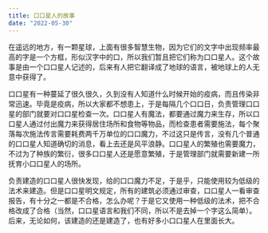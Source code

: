 ```yaml
---
title: 口口星人的故事
date: "2022-05-30"
---
```


在遥远的地方，有一颗星球，上面有很多智慧生物，因为它们的文字中出现频率最高的字是一个方框，形似汉字中的口，所以我们暂且把它们称为口口星人。这个故事是由一个口口星人记述的，后来有人把它翻译成了地球的语言，被地球上的人无意中获得了。

口口星有一种蔓延了很久很久，久到没有人知道什么时候开始的疫病，而且传染非常迅速。毕竟是疫病，所以大家都不想患上，于是每隔几个口口日，负责管理口口星的部门就要对口口星检查一次。口口星人有魔法，都要通过魔力来生存，所以口口星人通过付出魔力来获得居住场所和食物等物品，而检查患者需要施法，每个聚落每次施法传言需要耗费两千万单位的口口魔力，不过这只是传言，没有几个普通的口口星人知道确切的消息，看上去还是风平浪静。口口星人的繁殖也需要魔力，不过为了种族的繁衍，很多口口星人还是愿意繁殖，于是管理部门就需要新建一所抚育小口口星人的场所。

负责建造的口口星人很快发现，给的口口魔力不足，于是乎，只能使用较为低级的法术来建造。但是口口星明文规定，所有的建筑必须通过审查，口口星人一看审查报告，有十分之一都是不合格，怎么办呢？于是它又使用一种低级的法术，把不合格改成了合格（当然，口口星语言和我们不同，所以不是去掉一个字这么简单）。后来，无论如何，该建造的还是建造了，也有好多小口口星人在里面长大。
